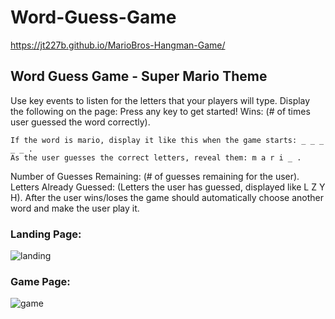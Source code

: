 # Word-Guess-Game

https://jt227b.github.io/MarioBros-Hangman-Game/

## Word Guess Game - Super Mario Theme

Use key events to listen for the letters that your players will type.
Display the following on the page:
Press any key to get started!
Wins: (# of times user guessed the word correctly).

```
If the word is mario, display it like this when the game starts: _ _ _ _ _ .
As the user guesses the correct letters, reveal them: m a r i _ .
```

Number of Guesses Remaining: (# of guesses remaining for the user).
Letters Already Guessed: (Letters the user has guessed, displayed like L Z Y H).
After the user wins/loses the game should automatically choose another word and make the user play it.

### Landing Page:

![landing](https://user-images.githubusercontent.com/46248532/62149083-941e7600-b2c0-11e9-96d4-c3c8d0f8337b.png)

### Game Page:

![game](https://user-images.githubusercontent.com/46248532/62149091-984a9380-b2c0-11e9-9e46-c1ff9b2f94cd.png)

